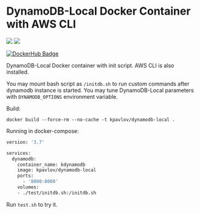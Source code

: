 # DynamoDB-Local Docker Container with AWS CLI

[![](https://images.microbadger.com/badges/image/kpavlov/dynamodb-local.svg)](https://microbadger.com/images/kpavlov/dynamodb-local "Get your own image badge on microbadger.com")
[![](https://images.microbadger.com/badges/version/kpavlov/dynamodb-local.svg)](https://microbadger.com/images/kpavlov/dynamodb-local "Get your own version badge on microbadger.com")

[![DockerHub Badge](http://dockeri.co/image/kpavlov/dynamodb-local)](https://hub.docker.com/r/kpavlov/dynamodb-local)


DynamoDB-Local Docker container with init script. AWS CLI is also installed.

You may mount bash script as `/initdb.sh` to run custom commands after dynamodb instance is started.
You may tune DynamoDB-Local parameters with `DYNAMODB_OPTIONS` environment variable.

Build:

    docker build --force-rm --no-cache -t kpavlov/dynamodb-local .
    
    
Running in docker-compose:

```dicker-compose.sh
version: '3.7'

services:
  dynamodb:
    container_name: kdynamodb
    image: kpavlov/dynamodb-local
    ports:
      - '8000:8000'
    volumes:
    - ./test/initdb.sh:/initdb.sh
```

Run `test.sh` to try it.
